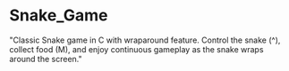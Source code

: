 # Snake_Game
"Classic Snake game in C with wraparound feature. Control the snake (^), collect food (M), and enjoy continuous gameplay as the snake wraps around the screen."
